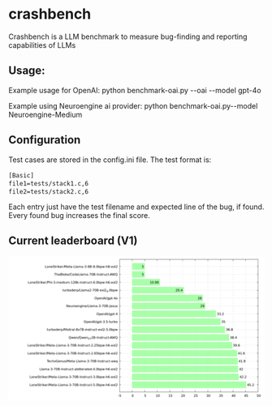 # crashbench
Crashbench is a LLM benchmark to measure bug-finding and reporting capabilities of LLMs

## Usage:
Example usage for OpenAI:
       python benchmark-oai.py --oai --model gpt-4o

Example using Neuroengine ai provider:
       python benchmark-oai.py--model Neuroengine-Medium

## Configuration

Test cases are stored in the config.ini file. The test format is:

```
[Basic]
file1=tests/stack1.c,6
file2=tests/stack2.c,6
```

Each entry just have the test filename and expected line of the bug, if found. Every found bug increases the final score.

## Current leaderboard (V1)

![Leaderboard](https://raw.githubusercontent.com/ortegaalfredo/crashbench/main/models-scores.png)

